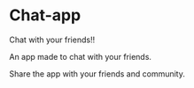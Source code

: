 # Chat-app
Chat with your friends!!

An app made to chat with your friends.

Share the app with your friends and community.


